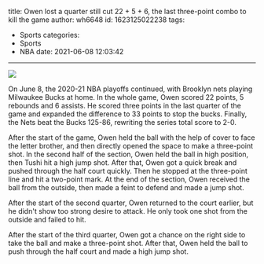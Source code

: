 title: Owen lost a quarter still cut 22 + 5 + 6, the last three-point combo to kill the game
author: wh6648
id: 1623125022238
tags: 
- Sports
categories: 
- Sports
- NBA
date: 2021-06-08 12:03:42
---
![](https://p4.itc.cn/q_70/images01/20210608/996ec74623824bc8b575285e5da19665.jpeg)


On June 8, the 2020-21 NBA playoffs continued, with Brooklyn nets playing Milwaukee Bucks at home. In the whole game, Owen scored 22 points, 5 rebounds and 6 assists. He scored three points in the last quarter of the game and expanded the difference to 33 points to stop the bucks. Finally, the Nets beat the Bucks 125-86, rewriting the series total score to 2-0.

After the start of the game, Owen held the ball with the help of cover to face the letter brother, and then directly opened the space to make a three-point shot. In the second half of the section, Owen held the ball in high position, then Tushi hit a high jump shot. After that, Owen got a quick break and pushed through the half court quickly. Then he stopped at the three-point line and hit a two-point mark. At the end of the section, Owen received the ball from the outside, then made a feint to defend and made a jump shot.

After the start of the second quarter, Owen returned to the court earlier, but he didn't show too strong desire to attack. He only took one shot from the outside and failed to hit.

After the start of the third quarter, Owen got a chance on the right side to take the ball and make a three-point shot. After that, Owen held the ball to push through the half court and made a high jump shot.

